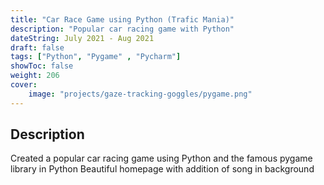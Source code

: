 ```yaml
---
title: "Car Race Game using Python (Trafic Mania)"
description: "Popular car racing game with Python"
dateString: July 2021 - Aug 2021
draft: false
tags: ["Python", "Pygame" , "Pycharm"]
showToc: false
weight: 206
cover:
    image: "projects/gaze-tracking-goggles/pygame.png"
--- 
```

## Description

Created a popular car racing game using Python and the famous pygame library in Python
Beautiful homepage with addition of song in background